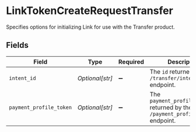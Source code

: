 # LinkTokenCreateRequestTransfer

Specifies options for initializing Link for use with the Transfer product.


## Fields

| Field                                                                           | Type                                                                            | Required                                                                        | Description                                                                     |
| ------------------------------------------------------------------------------- | ------------------------------------------------------------------------------- | ------------------------------------------------------------------------------- | ------------------------------------------------------------------------------- |
| `intent_id`                                                                     | *Optional[str]*                                                                 | :heavy_minus_sign:                                                              | The `id` returned by the `/transfer/intent/create` endpoint.                    |
| `payment_profile_token`                                                         | *Optional[str]*                                                                 | :heavy_minus_sign:                                                              | The `payment_profile_token` returned by the `/payment_profile/create` endpoint. |